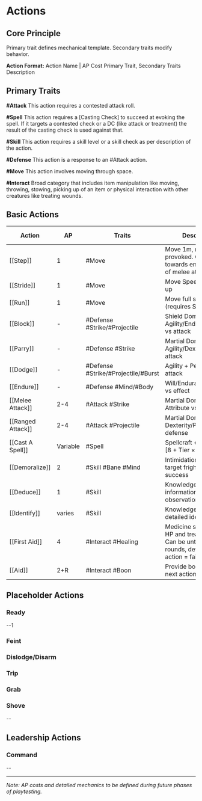 # Actions

## Core Principle
Primary trait defines mechanical template. Secondary traits modify behavior.

**Action Format:**
Action Name | AP Cost
Primary Trait, Secondary Traits
Description

## Primary Traits

**#Attack**
This action requires a contested attack roll.

**#Spell**
This action requires a [Casting Check] to succeed at evoking the spell. If it targets a contested check or a DC (like attack or treatment) the result of the casting check is used against that.

**#Skill**
This action requires a skill level or a skill check as per description of the action.

**#Defense**
This action is a response to an #Attack action.

**#Move**
This action involves moving through space.

**#Interact**
Broad category that includes item manipulation like moving, throwing, stowing, picking up of an item or physical interaction with other creatures like treating wounds.

## Basic Actions

| Action            | AP       | Traits                              | Description                                                                                               | Enhanced by                           |
| ----------------- | -------- | ----------------------------------- | --------------------------------------------------------------------------------------------------------- | ------------------------------------- |
| [[Step]]          | 1        | #Move                               | Move 1m, no reactions provoked. Can step towards enemy as part of melee attack                            | -                                     |
| [[Stride]]        | 1        | #Move                               | Move Speed/2 rounded up                                                                                   | -                                     |
| [[Run]]           | 1        | #Move                               | Move full speed (requires Stride prior)                                                                   | -                                     |
| [[Block]]         | -        | #Defense #Strike/#Projectile        | Shield Domain + Agility/Endurance/Might vs attack                                                         | -                                     |
| [[Parry]]         | -        | #Defense #Strike                    | Martial Domain + Agility/Dexterity vs attack                                                              | -                                     |
| [[Dodge]]         | -        | #Defense #Strike/#Projectile/#Burst | Agility + Perception vs attack                                                                            | -                                     |
| [[Endure]]        | -        | #Defense #Mind/#Body                | Will/Endurance + skill vs effect                                                                          | -                                     |
| [[Melee Attack]]  | 2-4      | #Attack #Strike                     | Martial Domain + Attribute vs defense                                                                     | -                                     |
| [[Ranged Attack]] | 2-4      | #Attack #Projectile                 | Martial Domain + Dexterity/Perception vs defense                                                          | -                                     |
| [[Cast A Spell]]  | Variable | #Spell                              | Spellcraft + Wit vs DC [8 + Tier × 2]                                                                     | -                                     |
| [[Demoralize]]    | 2        | #Skill #Bane #Mind                  | Intimidation vs Endure, target frightened on success                                                      | [[Fuck I'm Out]], [[Into the Battle]] |
| [[Deduce]]        | 1        | #Skill                              | Knowledge skills for information through observation                                                      | -                                     |
| [[Identify]]      | varies   | #Skill                              | Knowledge skills for detailed identification                                                              | -                                     |
| [[First Aid]]     | 4        | #Interact #Healing                  | Medicine skill, restore HP and treat conditions. Can be untrained in 3 rounds, defensive action = failure | [[First Responder]]                   |
| [[Aid]]           | 2+R      | #Interact #Boon                     | Provide bonus to ally's next action                                                                       | [[Inspirer]]                          |

## Placeholder Actions

### Ready
--1

### Feint
### Dislodge/Disarm
### Trip
### Grab
### Shove


--

## Leadership Actions

### Command
--

---

*Note: AP costs and detailed mechanics to be defined during future phases of playtesting.*
